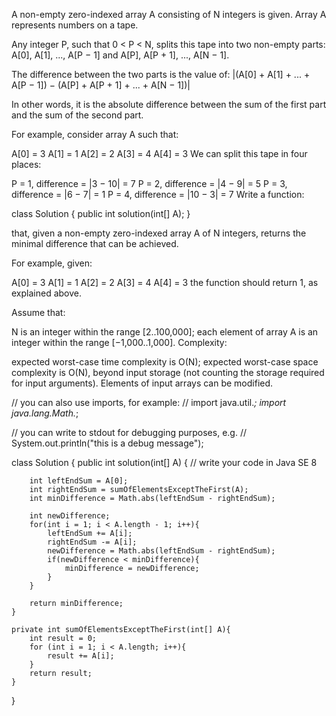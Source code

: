 A non-empty zero-indexed array A consisting of N integers is given. Array A represents numbers on a tape.

Any integer P, such that 0 < P < N, splits this tape into two non-empty parts: A[0], A[1], ..., A[P − 1] and A[P], A[P + 1], ..., A[N − 1].

The difference between the two parts is the value of: |(A[0] + A[1] + ... + A[P − 1]) − (A[P] + A[P + 1] + ... + A[N − 1])|

In other words, it is the absolute difference between the sum of the first part and the sum of the second part.

For example, consider array A such that:

  A[0] = 3
  A[1] = 1
  A[2] = 2
  A[3] = 4
  A[4] = 3
We can split this tape in four places:

P = 1, difference = |3 − 10| = 7 
P = 2, difference = |4 − 9| = 5 
P = 3, difference = |6 − 7| = 1 
P = 4, difference = |10 − 3| = 7 
Write a function:

class Solution { public int solution(int[] A); }

that, given a non-empty zero-indexed array A of N integers, returns the minimal difference that can be achieved.

For example, given:

  A[0] = 3
  A[1] = 1
  A[2] = 2
  A[3] = 4
  A[4] = 3
the function should return 1, as explained above.

Assume that:

N is an integer within the range [2..100,000];
each element of array A is an integer within the range [−1,000..1,000].
Complexity:

expected worst-case time complexity is O(N);
expected worst-case space complexity is O(N), beyond input storage (not counting the storage required for input arguments).
Elements of input arrays can be modified.

// you can also use imports, for example:
// import java.util.*;
import java.lang.Math.*;

// you can write to stdout for debugging purposes, e.g.
// System.out.println("this is a debug message");

class Solution {
    public int solution(int[] A) {
        // write your code in Java SE 8
        
        int leftEndSum = A[0];
        int rightEndSum = sumOfElementsExceptTheFirst(A);
        int minDifference = Math.abs(leftEndSum - rightEndSum);
        
        int newDifference;
        for(int i = 1; i < A.length - 1; i++){
            leftEndSum += A[i];
            rightEndSum -= A[i];
            newDifference = Math.abs(leftEndSum - rightEndSum);
            if(newDifference < minDifference){
                minDifference = newDifference;
            }
        }
        
        return minDifference;
    }
    
    private int sumOfElementsExceptTheFirst(int[] A){
        int result = 0;
        for (int i = 1; i < A.length; i++){
            result += A[i];
        }
        return result;
    }
}